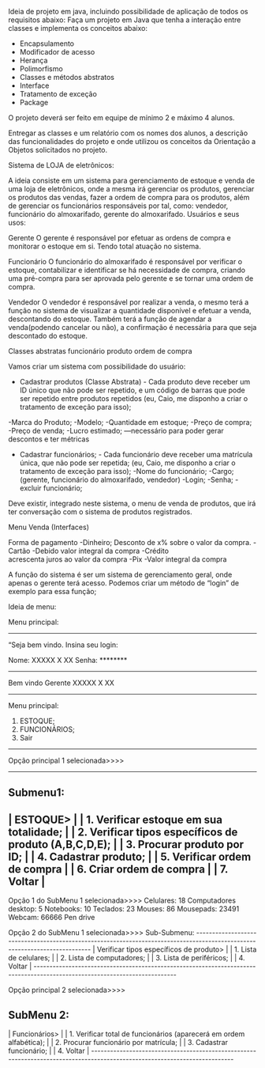Ideia de projeto em java, incluindo possibilidade de aplicação de todos os requisitos abaixo:
Faça um projeto em Java que tenha a interação entre classes e implementa os conceitos abaixo:

- Encapsulamento
- Modificador de acesso
- Herança
- Polimorfismo
- Classes e métodos abstratos
- Interface
- Tratamento de exceção
- Package

O projeto deverá ser feito em equipe de mínimo 2 e máximo 4 alunos.

Entregar as classes e um relatório com os nomes dos alunos, a descrição das funcionalidades do projeto e onde utilizou os conceitos da Orientação a Objetos solicitados no projeto.

Sistema de LOJA de eletrônicos:

A ideia consiste em um sistema para gerenciamento de estoque e venda de uma loja de eletrônicos, onde a mesma irá gerenciar os produtos, gerenciar os produtos das vendas, fazer a ordem de compra para os produtos, além de gerenciar os funcionários responsáveis por tal, como: vendedor, funcionário do almoxarifado, gerente do almoxarifado.
Usuários e seus usos:

Gerente
O gerente é responsável por efetuar as ordens de compra e monitorar o estoque em si. Tendo total atuação no sistema. 

Funcionário
O funcionário do almoxarifado é responsável por verificar o estoque, contabilizar e identificar se há necessidade de compra, criando uma pré-compra para ser aprovada pelo gerente e se tornar uma ordem de compra.

Vendedor 
O vendedor é responsável por realizar a venda, o mesmo terá a função no sistema de visualizar a quantidade disponível e efetuar a venda, descontando do estoque. Também terá a função de agendar a venda(podendo cancelar ou não), a confirmação é necessária para que seja descontado do estoque.

Classes abstratas
funcionário
produto
ordem de compra


Vamos criar um sistema com possibilidade do usuário:
- Cadastrar produtos (Classe Abstrata)
         - Cada produto deve receber um ID único que não pode ser repetido, e um código de barras que pode ser repetido entre produtos repetidos (eu, Caio, me disponho a criar o tratamento de exceção para isso); 

-Marca do Produto;
-Modelo;
-Quantidade em estoque;
-Preço de compra;
-Preço de venda;
-Lucro estimado; —necessário para  poder gerar descontos e ter métricas 

- Cadastrar funcionários;
       - Cada funcionário deve receber uma matrícula única, que não pode ser repetida; (eu, Caio, me disponho a criar o tratamento de exceção para isso);
-Nome do funcionário;
-Cargo; (gerente, funcionário do almoxarifado, vendedor)
-Login;
-Senha;
-excluir funcionário;
   
Deve existir, integrado neste sistema, o menu de venda de produtos, que irá ter conversação com o sistema de produtos registrados.

Menu Venda (Interfaces)

Forma de pagamento
		-Dinheiro;
			Desconto de x% sobre o valor da compra.
		-Cartão
			-Debido
				valor integral da compra
			-Crédito  
				acrescenta juros ao valor da compra
-Pix
	-Valor integral da compra 


A função do sistema é ser um sistema de gerenciamento geral, onde apenas o gerente terá acesso. Podemos criar um método de “login” de exemplo para essa função;

Ideia de menu:


Menu principal:

--------------------------------------------------------------------------------------------------------------------------

“Seja bem vindo. Insina seu login:

Nome:  XXXXX X XX 
Senha: ********

---------------------------------------------------------------------------------------------------------------------------

Bem vindo Gerente XXXXX X XX

--------------------------------------------------------------------------------------------------------------------------

Menu principal:

1. ESTOQUE;
2. FUNCIONÁRIOS;
3. Sair

--------------------------------------------------------------------------------------------------------------------------

Opção principal 1 selecionada>>>>

--------------------------------------------------------------------------------------------------------------------------
Submenu1:
---------------------------------------------------------------------------------------------------------------------------
|               ESTOQUE>                                                                                                               |
|              1. Verificar estoque em sua totalidade;                                                                      |
|              2. Verificar tipos específicos de produto (A,B,C,D,E);                                                |
|              3. Procurar produto por ID;                                                                                         |
|              4. Cadastrar produto;								     |
|	   5. Verificar ordem de compra                                                                                     |
|	   6. Criar ordem de compra                                                                                          |
|              7. Voltar                                                                                                                      |
---------------------------------------------------------------------------------------------------------------------------
Opção 1 do SubMenu 1 selecionada>>>>
Celulares: 18
Computadores desktop: 5
Notebooks: 10
Teclados: 23
Mouses: 86
Mousepads: 23491
Webcam: 66666
Pen drive

Opção 2 do SubMenu 1 selecionada>>>>
Sub-Submenu:
         ---------------------------------------------------------------------------------------------------------------------------
|           Verificar tipos específicos de produto>                                                                         |
|           1. Lista de celulares;                                                                                                     |
|           2. Lista de computadores;                                                                                             |
|           3. Lista de periféricos;                                                                                                   |
|           4. Voltar                                                                                                                         | ---------------------------------------------------------------------------------------------------------------------------

Opção principal 2 selecionada>>>>

SubMenu 2: 
---------------------------------------------------------------------------------------------------------------------------
|                     Funcionários>                                                                                                     |
|              1. Verificar total de funcionários (aparecerá em ordem alfabética);                          | 
|              2. Procurar funcionário por matrícula;                                                                       |
|              3. Cadastrar funcionário;                                                                                           |
|              4. Voltar                                                                                                                     |       ---------------------------------------------------------------------------------------------------------------------------


